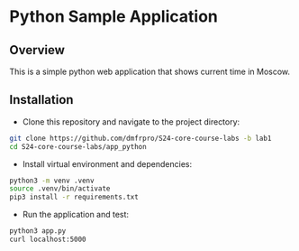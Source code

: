 # Python Sample Application

## Overview

This is a simple python web application that shows current time in Moscow.

## Installation

- Clone this repository and navigate to the project directory:

```bash
git clone https://github.com/dmfrpro/S24-core-course-labs -b lab1
cd S24-core-course-labs/app_python
```

- Install virtual environment and dependencies:

```bash
python3 -m venv .venv
source .venv/bin/activate
pip3 install -r requirements.txt
```

- Run the application and test:

```bash
python3 app.py
curl localhost:5000
```
